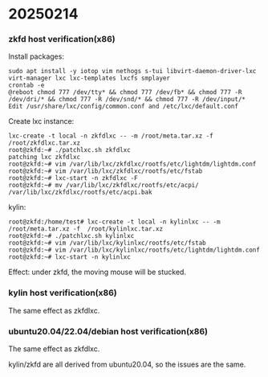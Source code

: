 # 20250214
### zkfd host verification(x86)
Install packages:      

```
sudo apt install -y iotop vim nethogs s-tui libvirt-daemon-driver-lxc virt-manager lxc lxc-templates lxcfs smplayer
crontab -e
@reboot chmod 777 /dev/tty* && chmod 777 /dev/fb* && chmod 777 -R /dev/dri/* && chmod 777 -R /dev/snd/* && chmod 777 -R /dev/input/*
Edit /usr/share/lxc/config/common.conf and /etc/lxc/default.conf
```
Create lxc instance:    

```
lxc-create -t local -n zkfdlxc -- -m /root/meta.tar.xz -f  /root/zkfdlxc.tar.xz
root@zkfd:~# ./patchlxc.sh zkfdlxc
patching lxc zkfdlxc
root@zkfd:~# vim /var/lib/lxc/zkfdlxc/rootfs/etc/lightdm/lightdm.conf 
root@zkfd:~# vim /var/lib/lxc/zkfdlxc/rootfs/etc/fstab 
root@zkfd:~# lxc-start -n zkfdlxc -F
root@zkfd:~# mv /var/lib/lxc/zkfdlxc/rootfs/etc/acpi/ /var/lib/lxc/zkfdlxc/rootfs/etc/acpi.bak
```
kylin:    

```
root@zkfd:/home/test# lxc-create -t local -n kylinlxc -- -m /root/meta.tar.xz -f  /root/kylinlxc.tar.xz
root@zkfd:~# ./patchlxc.sh kylinlxc
root@zkfd:~# vim /var/lib/lxc/kylinlxc/rootfs/etc/fstab 
root@zkfd:~# vim /var/lib/lxc/kylinlxc/rootfs/etc/lightdm/lightdm.conf
root@zkfd:~# lxc-start -n kylinlxc
```
Effect: under zkfd, the moving mouse will be stucked.   

### kylin host verification(x86) 
The same effect as zkfdlxc.   
### ubuntu20.04/22.04/debian host verification(x86) 
The same effect as zkfdlxc.   

kylin/zkfd are all derived from ubuntu20.04, so the issues are the same.    

